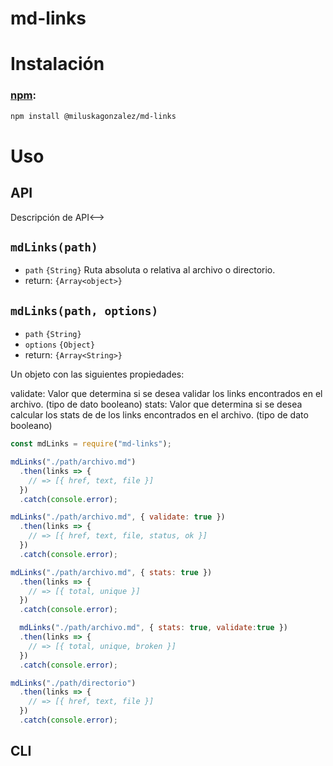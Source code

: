 # md-links

<!--Aquí descripción-->

# Instalación

### [npm](https://docs.npmjs.com/cli/install):

```bash
npm install @miluskagonzalez/md-links
```

# Uso

## API

<!--> Descripción de API<-->

## `mdLinks(path)`

* `path` `{String}` Ruta absoluta o relativa al archivo o directorio.
* return: `{Array<object>}` 

## `mdLinks(path, options)`

* `path` `{String}` 
* `options` `{Object}`
* return: `{Array<String>}` 

Un objeto con las siguientes propiedades:

validate: Valor que determina si se desea validar los links encontrados en el archivo. (tipo de dato booleano)
stats: Valor que determina si se desea calcular los stats de de los links encontrados en el archivo. (tipo de dato booleano)

```javascript
const mdLinks = require("md-links");

mdLinks("./path/archivo.md")
  .then(links => {
    // => [{ href, text, file }]
  })
  .catch(console.error);

mdLinks("./path/archivo.md", { validate: true })
  .then(links => {
    // => [{ href, text, file, status, ok }]
  })
  .catch(console.error);

mdLinks("./path/archivo.md", { stats: true })
  .then(links => {
    // => [{ total, unique }]
  })
  .catch(console.error);

  mdLinks("./path/archivo.md", { stats: true, validate:true })
  .then(links => {
    // => [{ total, unique, broken }]
  })
  .catch(console.error);

mdLinks("./path/directorio")
  .then(links => {
    // => [{ href, text, file }]
  })
  .catch(console.error);
```

## CLI